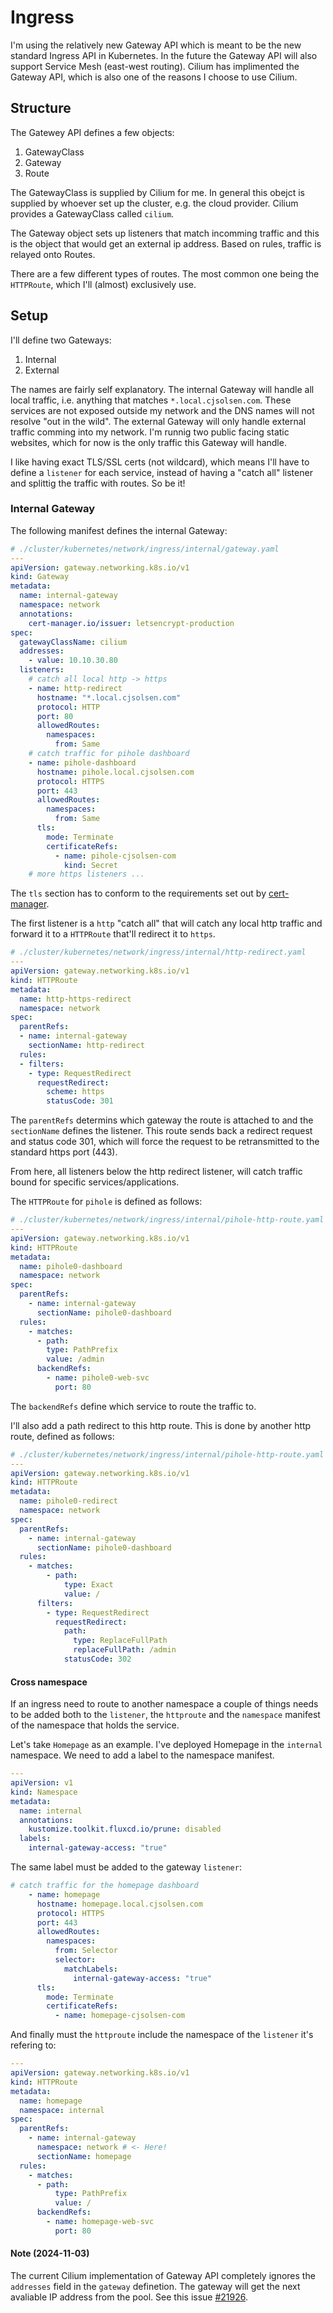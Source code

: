 # Ingress
I'm using the relatively new Gateway API which is meant to be the new standard Ingress API in Kubernetes. In the future the Gateway API will also support Service Mesh (east-west routing). Cilium has implimented the Gateway API, which is also one of the reasons I choose to use Cilium.

## Structure
The Gatewey API defines a few objects:
1) GatewayClass
2) Gateway
3) Route

The GatewayClass is supplied by Cilium for me. In general this obejct is supplied by whoever set up the cluster, e.g. the cloud provider. Cilium provides a GatewayClass called `cilium`.

The Gateway object sets up listeners that match incomming traffic and this is the object that would get an external ip address. Based on rules, traffic is relayed onto Routes.

There are a few different types of routes. The most common one being the `HTTPRoute`, which I'll (almost) exclusively use.

## Setup
I'll define two Gateways:
1) Internal
2) External

The names are fairly self explanatory. The internal Gateway will handle all local traffic, i.e. anything that matches `*.local.cjsolsen.com`. These services are not exposed outside my network and the DNS names will not resolve "out in the wild".
The external Gateway will only handle external traffic comming into my network. I'm runnig two public facing static websites, which for now is the only traffic this Gateway will handle.

I like having exact TLS/SSL certs (not wildcard), which means I'll have to define a `listener` for each service, instead of having a "catch all" listener and splittig the traffic with routes. So be it!

### Internal Gateway
The following manifest defines the internal Gateway:

```yaml
# ./cluster/kubernetes/network/ingress/internal/gateway.yaml
---
apiVersion: gateway.networking.k8s.io/v1
kind: Gateway
metadata:
  name: internal-gateway
  namespace: network
  annotations:
    cert-manager.io/issuer: letsencrypt-production
spec:
  gatewayClassName: cilium
  addresses:
    - value: 10.10.30.80
  listeners:
    # catch all local http -> https
    - name: http-redirect
      hostname: "*.local.cjsolsen.com"
      protocol: HTTP
      port: 80
      allowedRoutes:
        namespaces:
          from: Same
    # catch traffic for pihole dashboard
    - name: pihole-dashboard
      hostname: pihole.local.cjsolsen.com
      protocol: HTTPS
      port: 443
      allowedRoutes:
        namespaces:
          from: Same
      tls:
        mode: Terminate
        certificateRefs:
          - name: pihole-cjsolsen-com
            kind: Secret
    # more https listeners ...
```
The `tls` section has to conform to the requirements set out by [cert-manager](./cert-manager.md#getting-certificates).

The first listener is a `http` "catch all" that will catch any local http traffic and forward it to a `HTTPRoute` that'll redirect it to `https`.

```yaml
# ./cluster/kubernetes/network/ingress/internal/http-redirect.yaml
---
apiVersion: gateway.networking.k8s.io/v1
kind: HTTPRoute
metadata:
  name: http-https-redirect
  namespace: network
spec:
  parentRefs:
  - name: internal-gateway
    sectionName: http-redirect
  rules:
  - filters:
    - type: RequestRedirect
      requestRedirect:
        scheme: https
        statusCode: 301
```
The `parentRefs` determins which gateway the route is attached to and the `sectionName` defines the listener.
This route sends back a redirect request and status code 301, which will force the request to be retransmitted to the standard https port (443).

From here, all listeners below the http redirect listener, will catch traffic bound for specific services/applications.

The `HTTPRoute` for `pihole` is defined as follows:

```yaml
# ./cluster/kubernetes/network/ingress/internal/pihole-http-route.yaml
---
apiVersion: gateway.networking.k8s.io/v1
kind: HTTPRoute
metadata:
  name: pihole0-dashboard
  namespace: network
spec:
  parentRefs:
    - name: internal-gateway
      sectionName: pihole0-dashboard
  rules:
    - matches:
      - path:
        type: PathPrefix
        value: /admin
      backendRefs:
        - name: pihole0-web-svc
          port: 80
```
The `backendRefs` define which service to route the traffic to.

I'll also add a path redirect to this http route. This is done by another http route, defined as follows:
```yaml
# ./cluster/kubernetes/network/ingress/internal/pihole-http-route.yaml
---
apiVersion: gateway.networking.k8s.io/v1
kind: HTTPRoute
metadata:
  name: pihole0-redirect
  namespace: network
spec:
  parentRefs:
    - name: internal-gateway
      sectionName: pihole0-dashboard
  rules:
    - matches:
        - path:
            type: Exact
            value: /
      filters:
        - type: RequestRedirect
          requestRedirect:
            path:
              type: ReplaceFullPath
              replaceFullPath: /admin
            statusCode: 302
```

#### Cross namespace
If an ingress need to route to another namespace a couple of things needs to be added both to the `listener`, the `httproute` and the `namespace` manifest of the namespace that holds the service.

Let's take `Homepage` as an example. I've deployed Homepage in the `internal` namespace. We need to add a label to the namespace manifest.

```yaml
---
apiVersion: v1
kind: Namespace
metadata:
  name: internal
  annotations:
    kustomize.toolkit.fluxcd.io/prune: disabled
  labels:
    internal-gateway-access: "true"
```

The same label must be added to the gateway `listener`:

```yaml
# catch traffic for the homepage dashboard
    - name: homepage
      hostname: homepage.local.cjsolsen.com
      protocol: HTTPS
      port: 443
      allowedRoutes:
        namespaces:
          from: Selector
          selector:
            matchLabels:
              internal-gateway-access: "true"
      tls:
        mode: Terminate
        certificateRefs:
          - name: homepage-cjsolsen-com
```

And finally must the `httproute` include the namespace of the `listener` it's refering to:

```yaml
---
apiVersion: gateway.networking.k8s.io/v1
kind: HTTPRoute
metadata:
  name: homepage
  namespace: internal
spec:
  parentRefs:
    - name: internal-gateway
      namespace: network # <- Here!
      sectionName: homepage
  rules:
    - matches:
      - path:
          type: PathPrefix
          value: /
      backendRefs:
        - name: homepage-web-svc
          port: 80
```


#### Note (2024-11-03)
The current Cilium implementation of Gateway API completely ignores the `addresses` field in the `gateway` definetion. The gateway will get the next avaliable IP address from the pool. See this issue [#21926](https://github.com/cilium/cilium/issues/21926).
